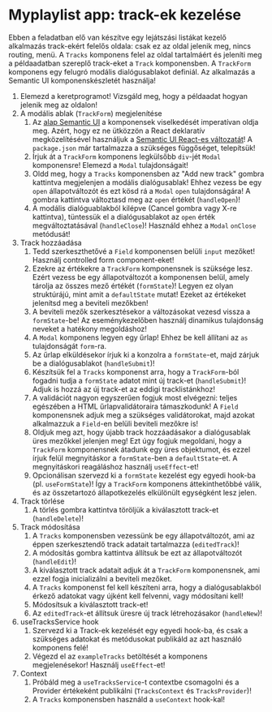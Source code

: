 # Myplaylist app: track-ek kezelése

Ebben a feladatban elő van készítve egy lejátszási listákat kezelő alkalmazás track-ekért felelős oldala: csak ez az oldal jelenik meg, nincs routing, menü. A `Tracks` komponens felel az oldal tartalmáért és jeleníti meg a példaadatban szereplő track-eket a `Track` komponensben. A `TrackForm` komponens egy felugró modális dialógusablakot definiál. Az alkalmazás a Semantic UI komponenskészletét használja!

1. Elemezd a keretprogramot! Vizsgáld meg, hogy a példaadat hogyan jelenik meg az oldalon!
2. A modális ablak (`TrackForm`) megjelenítése
   1. Az [alap Semantic UI](https://semantic-ui.com/modules/modal.html#/definition) a komponensek viselkedését imperatívan oldja meg. Azért, hogy ez ne ütközzön a React deklaratív megközelítésével használjuk a [Semantic UI React-es változatát](https://react.semantic-ui.com/modules/modal/)! A `package.json` már tartalmazza a szükséges függőséget, telepítsük!
   2. Írjuk át a `TrackForm` komponens legkülsőbb `div`-jét `Modal` komponensre! Elemezd a `Modal` tulajdonságait!
   3. Oldd meg, hogy a `Tracks` komponensben az "Add new track" gombra kattintva megjelenjen a modális dialógusablak! Ehhez vezess be egy `open` állapotváltozót és ezt kösd rá a `Modal` `open` tulajdonságára! A gombra kattintva változtasd meg az `open` értékét (`handleOpen`)!
   4. A modális dialóguablakból kilépve (Cancel gombra vagy X-re kattintva), tüntessük el a dialógusablakot az `open` érték megváltoztatásával (`handleClose`)! Használd ehhez a `Modal` `onClose` metódusát!
3. Track hozzáadása
   1. Tedd szerkeszthetővé a `Field` komponensen belüli `input` mezőket! Használj controlled form component-eket!
   2. Ezekre az értékekre a `TrackForm` komponensnek is szüksége lesz. Ezért vezess be egy állapotváltozót a komponensen belül, amely tárolja az összes mező értékét (`formState`)! Legyen ez olyan struktúrájú, mint amit a `defaultState` mutat! Ezeket az értékeket jelenítsd meg a beviteli mezőkben!
   3. A beviteli mezők szerkesztésekor a változásokat vezesd vissza a `formState`-be! Az eseménykezelőben használj dinamikus tulajdonság neveket a hatékony megoldáshoz!
   4. A `Modal` komponens legyen egy űrlap! Ehhez be kell állítani az `as` tulajdonságát `form`-ra.
   5. Az űrlap elküldésekor írjuk ki a konzolra a `formState`-et, majd zárjuk be a dialógusablakot (`handleSubmit`)!
   6. Készítsük fel a `Tracks` komponenst arra, hogy a `TrackForm`-ból fogadni tudja a `formState` adatot mint új track-et (`handleSubmit`)! Adjuk is hozzá az új track-et az eddigi tracklistánkhoz!
   7. A validációt nagyon egyszerűen fogjuk most elvégezni: teljes egészében a HTML űrlapvalidátoraira támaszkodunk! A `Field` komponensnek adjuk meg a szükséges validátorokat, majd azokat alkalmazzuk a `Field`-en belüli beviteli mezőkre is!
   8. Oldjuk meg azt, hogy újabb track hozzáadásakor a dialógusablak üres mezőkkel jelenjen meg! Ezt úgy fogjuk megoldani, hogy a `TrackForm` komponensnek átadunk egy üres objektumot, és ezzel írjuk felül megnyitáskor a `formState`-ben a `defaultState`-et. A megnyitáskori reagáláshoz használj `useEffect`-et!
   9. Opcionálisan szervezd ki a `formState` kezelést egy egyedi hook-ba (pl. `useFormState`)! Így a `TrackForm` komponens áttekinthetőbbé válik, és az összetartozó állapotkezelés elkülönült egységként lesz jelen.
4. Track törlése
   1. A törlés gombra kattintva töröljük a kiválasztott track-et (`handleDelete`)!
5. Track módosítása
   1. A `Tracks` komponensben vezessünk be egy állapotváltozót, ami az éppen szerkesztendő track adatait tartalmazza (`editedTrack`)!
   2. A módosítás gombra kattintva állítsuk be ezt az állapotváltozót (`handleEdit`)!
   3. A kiválasztott track adatait adjuk át a `TrackForm` komponensnek, ami ezzel fogja inicializálni a beviteli mezőket.
   4. A `Tracks` komponenst fel kell készíteni arra, hogy a dialógusablakból érkező adatokat vagy újként kell felvenni, vagy módosítani kell!
   5. Módosítsuk a kiválasztott track-et!
   6. Az `editedTrack`-et állítsuk üresre új track létrehozásakor (`handleNew`)!
6. useTracksService hook
   1. Szervezd ki a Track-ek kezelését egy egyedi hook-ba, és csak a szükséges adatokat és metódusokat publikáld az azt használó komponens felé!
   2. Végezd el az `exampleTracks` betöltését a komponens megjelenésekor! Használj `useEffect`-et!
7. Context
   1. Próbáld meg a `useTracksService`-t contextbe csomagolni és a Provider értékeként publikálni (`TracksContext` és `TracksProvider`)!
   2. A `Tracks` komponensben használd a `useContext` hook-kal!
